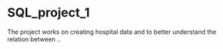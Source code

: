# SQL_project_1
The project works on creating hospital data and to better understand the relation between .. 
